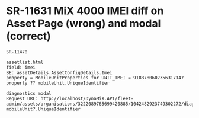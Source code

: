 # SR-11631 MiX 4000 IMEI diff on Asset Page (wrong) and modal (correct)

	SR-11470

	assetlist.html
	field: imei
	BE: assetDetails.AssetConfigDetails.Imei
	property = MobileUnitProperties for UNIT_IMEI = 9188780602356317147
	property ?? mobileUnit.UniqueIdentifier

	diagnostics modal
	Request URL: http://localhost/DynaMiX.API/fleet-admin/assets/organisations/3222089765699420885/1042482923749302272/diagnostics/MiX4000/mobiledevice/0
	mobileUnit?.UniqueIdentifier
